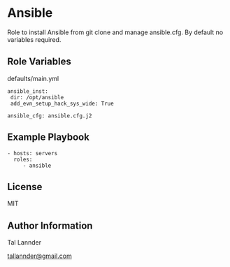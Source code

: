 Ansible
=========

Role to install Ansible from git clone and manage ansible.cfg.
By default no variables required.


Role Variables
--------------

defaults/main.yml

```
ansible_inst:
 dir: /opt/ansible
 add_evn_setup_hack_sys_wide: True

ansible_cfg: ansible.cfg.j2
```


Example Playbook
----------------

```
- hosts: servers
  roles:
     - ansible
```


License
-------

MIT


Author Information
------------------

Tal Lannder

tallannder@gmail.com
